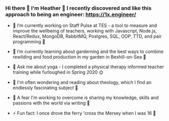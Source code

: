### Hi there 👋 I'm Heather 🙂 I recently discovered and like this approach to being an engineer: https://1x.engineer/ 

- 🔭 I’m currently working on Staff Pulse at TES - a tool to measure and improve the wellbeing of teachers, working with Javascript, Node.js, React/Redux, MongoDB, RabbitMQ, Postgres, SQL, OOP, TTD, and pair programming 👯

- 🌱 I’m currently learning about garderning and the best ways to combine rewilding and food production in my garden in Bexhill-on-Sea 🐝 

- 💬 Ask me about yoga - I completed a physical therapy informed teacher training while furloughed in Spring 2020 🌞

- 🤔 I'm often wondering and reading about theology, which I find an endlessly fascinating subject 🌝 

- 💪 A fear I'm working to overcome is sharing my knowledge, skills and passions with the world via writing 🥳

- ⚡ Fun fact: I once drove the ferry 'cross the Mersey when I was 16 🚢 
